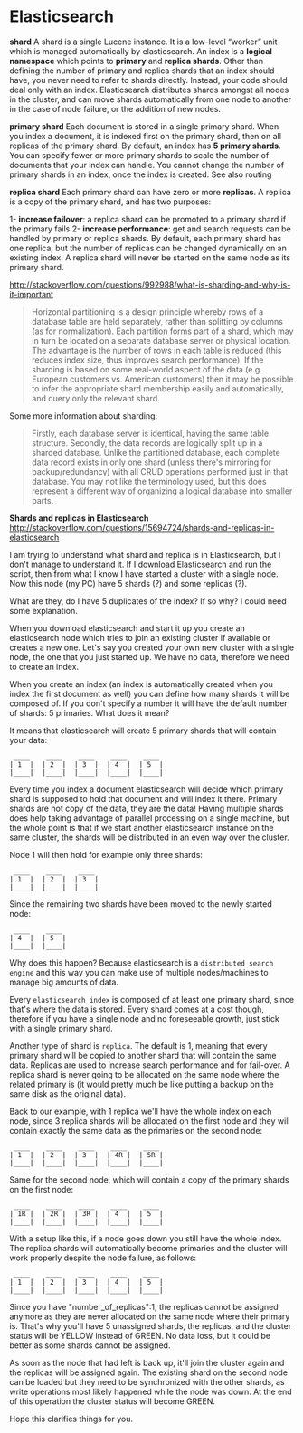 Elasticsearch 
====

**shard** A shard is a single Lucene instance. It is a low-level “worker” unit which is managed automatically by elasticsearch. An index is a **logical namespace** which points to **primary** and **replica shards**. Other than defining the number of primary and replica shards that an index should have, you never need to refer to shards directly. Instead, your code should deal only with an index. Elasticsearch distributes shards amongst all nodes in the cluster, and can move shards automatically from one node to another in the case of node failure, or the addition of new nodes.


**primary shard** Each document is stored in a single primary shard. When you index a document, it is indexed first on the primary shard, then on all replicas of the primary shard. By default, an index has **5 primary shards**. You can specify fewer or more primary shards to scale the number of documents that your index can handle. You cannot change the number of primary shards in an index, once the index is created. See also routing

**replica shard** Each primary shard can have zero or more **replicas**. A replica is a copy of the primary shard, and has two purposes:

1- **increase failover**: a replica shard can be promoted to a primary shard if the primary fails
2- **increase performance**: get and search requests can be handled by primary or replica shards. By default, each primary shard has one replica, but the number of replicas can be changed dynamically on an existing index. A replica shard will never be started on the same node as its primary shard.

http://stackoverflow.com/questions/992988/what-is-sharding-and-why-is-it-important

> Horizontal partitioning is a design principle whereby rows of a database table are held separately, rather than splitting by columns (as for normalization). Each partition forms part of a shard, which may in turn be located on a separate database server or physical location. The advantage is the number of rows in each table is reduced (this reduces index size, thus improves search performance). If the sharding is based on some real-world aspect of the data (e.g. European customers vs. American customers) then it may be possible to infer the appropriate shard membership easily and automatically, and query only the relevant shard.

Some more information about sharding:

> Firstly, each database server is identical, having the same table structure. Secondly, the data records are logically split up in a sharded database. Unlike the partitioned database, each complete data record exists in only one shard (unless there's mirroring for backup/redundancy) with all CRUD operations performed just in that database. You may not like the terminology used, but this does represent a different way of organizing a logical database into smaller parts.


**Shards and replicas in Elasticsearch**
http://stackoverflow.com/questions/15694724/shards-and-replicas-in-elasticsearch

I am trying to understand what shard and replica is in Elasticsearch, but I don't manage to understand it. If I download Elasticsearch and run the script, then from what I know I have started a cluster with a single node. Now this node (my PC) have 5 shards (?) and some replicas (?).

What are they, do I have 5 duplicates of the index? If so why? I could need some explanation.


When you download elasticsearch and start it up you create an elasticsearch node which tries to join an existing cluster if available or creates a new one. Let's say you created your own new cluster with a single node, the one that you just started up. We have no data, therefore we need to create an index.

When you create an index (an index is automatically created when you index the first document as well) you can define how many shards it will be composed of. If you don't specify a number it will have the default number of shards: 5 primaries. What does it mean?

It means that elasticsearch will create 5 primary shards that will contain your data:

```
 ____    ____    ____    ____    ____
| 1  |  | 2  |  | 3  |  | 4  |  | 5  |
|____|  |____|  |____|  |____|  |____|
```
Every time you index a document elasticsearch will decide which primary shard is supposed to hold that document and will index it there. Primary shards are not copy of the data, they are the data! Having multiple shards does help taking advantage of parallel processing on a single machine, but the whole point is that if we start another elasticsearch instance on the same cluster, the shards will be distributed in an even way over the cluster.

Node 1 will then hold for example only three shards:

```
 ____    ____    ____ 
| 1  |  | 2  |  | 3  |
|____|  |____|  |____|
```
Since the remaining two shards have been moved to the newly started node:

```
 ____    ____
| 4  |  | 5  |
|____|  |____|
```
Why does this happen? Because elasticsearch is a `distributed search engine` and this way you can make use of multiple nodes/machines to manage big amounts of data.

Every `elasticsearch index` is composed of at least one primary shard, since that's where the data is stored. Every shard comes at a cost though, therefore if you have a single node and no foreseeable growth, just stick with a single primary shard.

Another type of shard is `replica`. The default is 1, meaning that every primary shard will be copied to another shard that will contain the same data. Replicas are used to increase search performance and for fail-over. A replica shard is never going to be allocated on the same node where the related primary is (it would pretty much be like putting a backup on the same disk as the original data).

Back to our example, with 1 replica we'll have the whole index on each node, since 3 replica shards will be allocated on the first node and they will contain exactly the same data as the primaries on the second node:

```
 ____    ____    ____    ____    ____
| 1  |  | 2  |  | 3  |  | 4R |  | 5R |
|____|  |____|  |____|  |____|  |____|
```
Same for the second node, which will contain a copy of the primary shards on the first node:

```
 ____    ____    ____    ____    ____
| 1R |  | 2R |  | 3R |  | 4  |  | 5  |
|____|  |____|  |____|  |____|  |____|
```
With a setup like this, if a node goes down you still have the whole index. The replica shards will automatically become primaries and the cluster will work properly despite the node failure, as follows:

```
 ____    ____    ____    ____    ____
| 1  |  | 2  |  | 3  |  | 4  |  | 5  |
|____|  |____|  |____|  |____|  |____|
```
Since you have "number_of_replicas":1, the replicas cannot be assigned anymore as they are never allocated on the same node where their primary is. That's why you'll have 5 unassigned shards, the replicas, and the cluster status will be YELLOW instead of GREEN. No data loss, but it could be better as some shards cannot be assigned.

As soon as the node that had left is back up, it'll join the cluster again and the replicas will be assigned again. The existing shard on the second node can be loaded but they need to be synchronized with the other shards, as write operations most likely happened while the node was down. At the end of this operation the cluster status will become GREEN.

Hope this clarifies things for you.